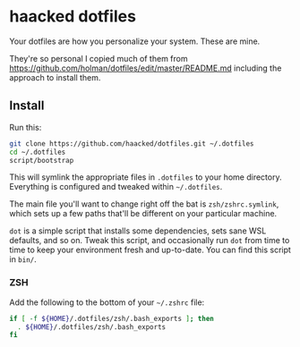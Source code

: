 # haacked dotfiles

Your dotfiles are how you personalize your system. These are mine.

They're so personal I copied much of them from https://github.com/holman/dotfiles/edit/master/README.md including the approach to install them.

## Install

Run this:

```sh
git clone https://github.com/haacked/dotfiles.git ~/.dotfiles
cd ~/.dotfiles
script/bootstrap
```

This will symlink the appropriate files in `.dotfiles` to your home directory.
Everything is configured and tweaked within `~/.dotfiles`.

The main file you'll want to change right off the bat is `zsh/zshrc.symlink`,
which sets up a few paths that'll be different on your particular machine.

`dot` is a simple script that installs some dependencies, sets sane WSL
defaults, and so on. Tweak this script, and occasionally run `dot` from
time to time to keep your environment fresh and up-to-date. You can find
this script in `bin/`.

### ZSH

Add the following to the bottom of your `~/.zshrc` file:

```bash
if [ -f ${HOME}/.dotfiles/zsh/.bash_exports ]; then
  . ${HOME}/.dotfiles/zsh/.bash_exports
fi
```
